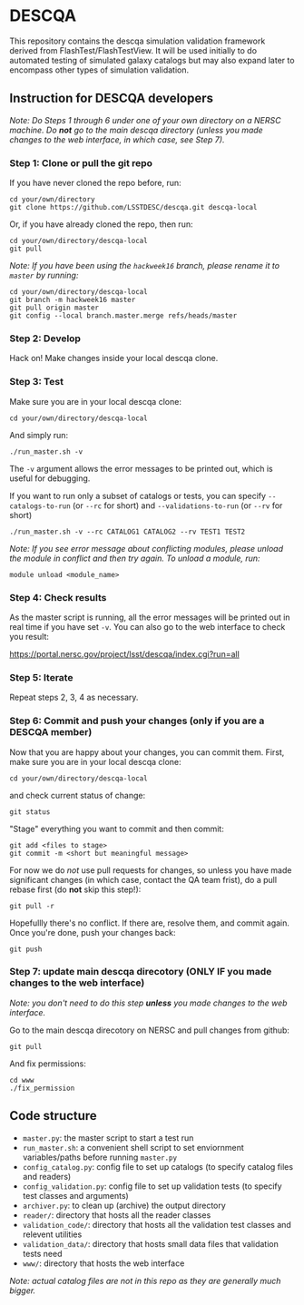 # DESCQA

This repository contains the descqa simulation validation framework derived from FlashTest/FlashTestView. It will be used initially to do automated testing of simulated galaxy catalogs but may also expand later to encompass other types of simulation validation.


## Instruction for DESCQA developers

_Note: Do Steps 1 through 6 under one of your own directory on a NERSC machine. Do **not** go to the main descqa directory (unless you made changes to the web interface, in which case, see Step 7)._


### Step 1: Clone or pull the git repo

If you have never cloned the repo before, run:

    cd your/own/directory
    git clone https://github.com/LSSTDESC/descqa.git descqa-local

Or, if you have already cloned the repo, then run:

    cd your/own/directory/descqa-local
    git pull

_Note: If you have been using the `hackweek16` branch, please rename it to `master` by running:_

    cd your/own/directory/descqa-local
    git branch -m hackweek16 master
    git pull origin master
    git config --local branch.master.merge refs/heads/master    


### Step 2: Develop

Hack on! Make changes inside your local descqa clone. 


### Step 3: Test

Make sure you are in your local descqa clone:

    cd your/own/directory/descqa-local

And simply run:

    ./run_master.sh -v

The `-v` argument allows the error messages to be printed out, which is useful for debugging. 

If you want to run only a subset of catalogs or tests, you can specify `--catalogs-to-run` (or `--rc` for short) and `--validations-to-run` (or `--rv` for short) 
    
    ./run_master.sh -v --rc CATALOG1 CATALOG2 --rv TEST1 TEST2


_Note: If you see error message about conflicting modules, please unload the module in conflict and then try again. To unload a module, run:_

    module unload <module_name>


### Step 4: Check results

As the master script is running, all the error messages will be printed out in real time if you have set `-v`. You can also go to the web interface to check you result:

https://portal.nersc.gov/project/lsst/descqa/index.cgi?run=all


### Step 5: Iterate

Repeat steps 2, 3, 4 as necessary.


### Step 6: Commit and push your changes (only if you are a DESCQA member)

Now that you are happy about your changes, you can commit them. First, make sure you are in your local descqa clone:

    cd your/own/directory/descqa-local

and check current status of change:

    git status

"Stage" everything you want to commit and then commit: 

    git add <files to stage> 
    git commit -m <short but meaningful message>
    
For now we do *not* use pull requests for changes, so unless you have made significant changes (in which case, contact the QA team frist), do a pull rebase first (do **not** skip this step!):

    git pull -r
    
Hopefullly there's no conflict. If there are, resolve them, and commit again. Once you're done, push your changes back:

    git push
    
    
### Step 7: update main descqa direcotory (ONLY IF you made changes to the web interface)

_Note: you don't need to do this step **unless** you made changes to the web interface._

Go to the main descqa direcotory on NERSC and pull changes from github:

    git pull
    
And fix permissions:

    cd www
    ./fix_permission
   

## Code structure

- `master.py`: the master script to start a test run
- `run_master.sh`: a convenient shell script to set enviornment variables/paths before running `master.py`
- `config_catalog.py`: config file to set up catalogs (to specify catalog files and readers)
- `config_validation.py`: config file to set up validation tests (to specify test classes and arguments)
- `archiver.py`: to clean up (archive) the output directory
- `reader/`: directory that hosts all the reader classes
- `validation_code/`: directory that hosts all the validation test classes and relevent utilities
- `validation_data/`: directory that hosts small data files that validation tests need
- `www/`: directory that hosts the web interface

_Note: actual catalog files are not in this repo as they are generally much bigger._

